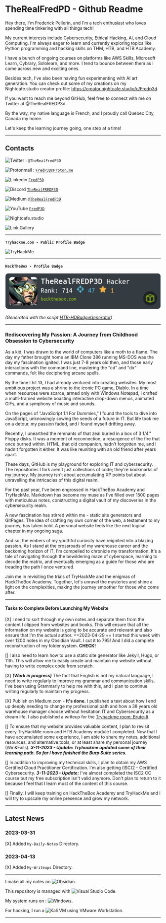 # TheRealFredPD - Github Readme

Hey there, I'm Frederick Pellerin, and I'm a tech enthusiast who loves spending time tinkering with all things tech!

My current interests include Cybersecurity, Ethical Hacking, AI, and Cloud Computing. I'm always eager to learn and currently exploring topics like Python programming and hacking skills on THM, HTB, and HTB Academy.

I have a bunch of ongoing courses on platforms like AWS Skills, Microsoft Learn, Cybrary, Sololearn, and more. I tend to bounce between them as I come across new and exciting ones.

Besides tech, I've also been having fun experimenting with AI art generation. You can check out some of my creations on my Nightcafe.studio creator profile: https://creator.nightcafe.studio/u/Fredp3d.

If you want to reach me beyond GitHub, feel free to connect with me on Twitter at @TheRealFREDP3d.

By the way, my native language is French, and I proudly call Quebec City, Canada my home.

Let's keep the learning journey going, one step at a time!

---

## Contacts

![Twitter](https://img.shields.io/badge/Twitter-%231DA1F2.svg?style=for-the-badge&logo=Twitter&logoColor=white) : `@TheRealFredP3D`

![Protonmail](https://img.shields.io/badge/ProtonMail-8B89CC?style=for-the-badge&logo=protonmail&logoColor=white) : [`FredP3D@Proton.me`](mailto:fredp3d@proton.me)

![Linkedin](https://img.shields.io/badge/linkedin-%230077B5.svg?style=for-the-badge&logo=linkedin&logoColor=white)  [`FredP3D`](https://linkedin.com/in/FredP3D)

![Discord](https://img.shields.io/badge/Discord-%235865F2.svg?style=for-the-badge&logo=discord&logoColor=white) [`TheRealFREDP3D`](https://discordhub.com/profile/1050577907296256070)

![Medium](https://img.shields.io/badge/Medium-12100E?style=for-the-badge&logo=medium&logoColor=white) [`@TheRealFredP3D`](https://medium.com/@TheRealFREDP3D)

![YouTube](https://img.shields.io/badge/YouTube-%23FF0000.svg?style=for-the-badge&logo=YouTube&logoColor=white) [`FredP3D`](https://www.youtube.com/@FredP3D)

![Nightcafe.studio](https://nightcafe.studio/u/FredP3D)

![Link.Gallery](https://link.gallery/therealfredp3d)


---


**`Tryhackme.com - Public Profile Badge`**

<img src="https://tryhackme-badges.s3.amazonaws.com/FREDP3D.png" alt="TryHackMe">


---


**`HackTheBox - Profile Badge`**

![HacktheBox Profile Badge](_attachement/HacktheBox%20-%20Profile.png)

*(Generated with the script [HTB-HDBadgeGenerator](https://github.com/Flangvik/HTB-HDBadgeGenerator))*

---

### Rediscovering My Passion: A Journey from Childhood Obsession to Cybersecurity

As a kid, I was drawn to the world of computers like a moth to a flame. The day my father brought home an IBM Clone 386 running MS-DOS was the day my fascination ignited. I was just 7-8 years old then, and those early interactions with the command line, mastering the "cd" and "dir" commands, felt like deciphering arcane spells.

By the time I hit 13, I had already ventured into creating websites. My most ambitious project was a shrine to the iconic PC game, Diablo. In a time when resources were scarce, armed only with Windows Notepad, I crafted a multi-framed website boasting interactive drop-down menus, animated GIFs, and a symphony of music and sounds.

On the pages of "JavaScript 1.1 For Dummies," I found the tools to dive into JavaScript, unknowingly sowing the seeds of a future in IT. But life took me on a detour, my passion faded, and I found myself drifting away.

Recently, I unearthed the remnants of that zeal buried in a box of 3 1/4'' Floppy disks. It was a moment of reconnection, a resurgence of the fire that once burned within. HTML, that old companion, hadn't forgotten me, and I hadn't forgotten it either. It was like reuniting with an old friend after years apart.

These days, GitHub is my playground for exploring IT and cybersecurity. The repositories I fork aren't just collections of code; they're bookmarks of my journey. My journey isn't about accumulating XP points but about unravelling the intricacies of this digital realm.

For the past year, I've been engrossed in HackTheBox Academy and TryHackMe. Markdown has become my muse as I've filled over 1500 pages with meticulous notes, constructing a digital vault of my discoveries in the cybersecurity realm.

A new fascination has stirred within me - static site generators and GitPages. The idea of crafting my own corner of the web, a testament to my journey, has taken hold. A personal website feels like the next logical chapter in my ongoing saga.

And so, the embers of my youthful curiosity have reignited into a blazing passion. As I stand at the crossroads of my warehouse career and the beckoning horizon of IT, I'm compelled to chronicle my transformation. It's a tale of navigating through the bewildering maze of cyberspace, learning to decode the matrix, and eventually emerging as a guide for those who are treading the path I once ventured.

Join me in revisiting the trials of TryHackMe and the enigmas of HackTheBox Academy. Together, let's unravel the mysteries and shine a light on the complexities, making the journey smoother for those who come after.

---

#### Tasks to Complete Before Launching My Website

[X] I need to sort through my own notes and separate them from the content I clipped from websites and books. This will ensure that all the information on my website is going to be accurate and relevant and also ensure that I'm the actual author.  ==2023-04-29 == I started this week with over 1200 notes in my Obsidian Vault.  I cut it to 795!  And I did a complete reconstruction of my folder system.  **CHECK!**

[] I also need to learn how to use a static site generator like Jekyll, Hugo, or 11th. This will allow me to easily create and maintain my website without having to write complex code from scratch.

[X] ***(Work in progress)*** The fact that English is not my natural language, I need to write regularly to improve my grammar and communication skills. I've been using Grammarly to help me with this, and I plan to continue writing regularly to maintain my progress.  

[X] Publish on Medium.com - **It's done.** I published a text about how I end up deeply needing to change my professional path and how a 38 years old warehouse manager choose without hesitation IT and Cybersecurity as a dream life.  I also published a writeup for the [Tryhackme room: Brute-It](https://tryhackme.com/room/bruteit).

[] To ensure that my website provides valuable content, I plan to revisit every TryHackMe room and HTB Academy module I completed. Now that I have accumulated some experience,  I am able to share my notes, additional resources, and alternative tools, or at least share my personal journey (Win&Fails).
***3-11-2023 - Update: Tryhackme updated some of their learning path. So far I have finished the Burp Suite series.***

[] In addition to improving my technical skills, I plan to obtain my AWS Certified Cloud Practitioner Certification.  I'm also getting (ISC)2 - Certified Cybersecurity.
***3-11-2023 - Update:*** I've almost completed the ISC2 CC course but my free subscription isn't valid anymore.  Don't plan to return to it because I feel that I learn most of the content of this course.

[] Finally, I will keep training on HackTheBox Academy and TryHackMe and I will try to upscale my online presence and grow my network.

---

## Latest News

### 2023-03-31

[X] Added `My-Daily-Notes` Directory.

### 2023-04-13

[X] Added `My-Writeups` Directory.

---

I make all my notes on ![Obsidian](https://img.shields.io/badge/Obsidian-%23483699.svg?style=for-the-badge&logo=obsidian&logoColor=white).

This repository is managed with ![Visual Studio Code](https://img.shields.io/badge/Visual%20Studio%20Code-0078d7.svg?style=for-the-badge&logo=visual-studio-code&logoColor=white).

My system runs on : ![Windows](https://img.shields.io/badge/Windows-0078D6?style=for-the-badge&logo=windows&logoColor=white).

For hacking, I run a ![Kali](https://img.shields.io/badge/Kali-268BEE?style=for-the-badge&logo=kalilinux&logoColor=white) VM using VMware Workstation.

---
